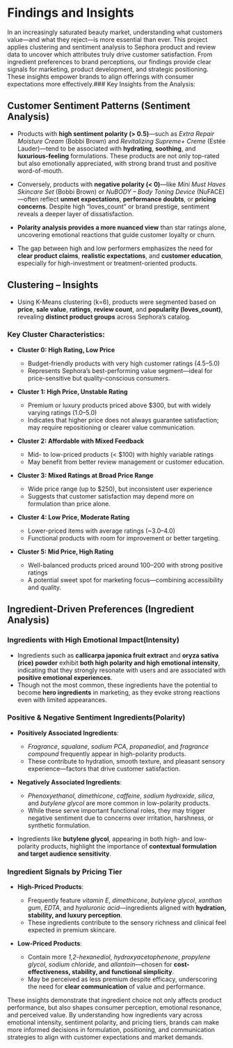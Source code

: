 #  Findings and Insights

In an increasingly saturated beauty market, understanding what customers value—and what they reject—is more essential than ever. This project applies clustering and sentiment analysis to Sephora product and review data to uncover which attributes truly drive customer satisfaction. From ingredient preferences to brand perceptions, our findings provide clear signals for marketing, product development, and strategic positioning. These insights empower brands to align offerings with consumer expectations more effectively.###  Key Insights from the Analysis:

## Customer Sentiment Patterns (Sentiment Analysis)

- Products with **high sentiment polarity (> 0.5)**—such as *Extra Repair Moisture Cream* (Bobbi Brown) and *Revitalizing Supreme+ Creme* (Estée Lauder)—tend to be associated with **hydrating**, **soothing**, and **luxurious-feeling** formulations. These products are not only top-rated but also emotionally appreciated, with strong brand trust and positive word-of-mouth.

- Conversely, products with **negative polarity (< 0)**—like *Mini Must Haves Skincare Set* (Bobbi Brown) or *NuBODY – Body Toning Device* (NuFACE)—often reflect **unmet expectations**, **performance doubts**, or **pricing concerns**. Despite high “loves_count” or brand prestige, sentiment reveals a deeper layer of dissatisfaction.

- **Polarity analysis provides a more nuanced view** than star ratings alone, uncovering emotional reactions that guide customer loyalty or churn.

- The gap between high and low performers emphasizes the need for **clear product claims**, **realistic expectations**, and **customer education**, especially for high-investment or treatment-oriented products.



## Clustering – Insights

- Using K-Means clustering (k=6), products were segmented based on **price**, **sale value**, **ratings**, **review count**, and **popularity (loves_count)**, revealing **distinct product groups** across Sephora’s catalog.

### Key Cluster Characteristics:

- **Cluster 0: High Rating, Low Price**  
  - Budget-friendly products with very high customer ratings (4.5–5.0)  
  - Represents Sephora’s best-performing value segment—ideal for price-sensitive but quality-conscious consumers.

- **Cluster 1: High Price, Unstable Rating**  
  - Premium or luxury products priced above $300, but with widely varying ratings (1.0–5.0)  
  - Indicates that higher price does not always guarantee satisfaction; may require repositioning or clearer value communication.

- **Cluster 2: Affordable with Mixed Feedback**  
  - Mid- to low-priced products (< $100) with highly variable ratings  
  - May benefit from better review management or customer education.

- **Cluster 3: Mixed Ratings at Broad Price Range**  
  - Wide price range (up to $250), but inconsistent user experience  
  - Suggests that customer satisfaction may depend more on formulation than price alone.

- **Cluster 4: Low Price, Moderate Rating**  
  - Lower-priced items with average ratings (~3.0–4.0)  
  - Functional products with room for improvement or better targeting.

- **Cluster 5: Mid Price, High Rating**  
  - Well-balanced products priced around $100–$200 with strong positive ratings  
  - A potential sweet spot for marketing focus—combining accessibility and quality.



## Ingredient-Driven Preferences (Ingredient Analysis)

### Ingredients with High Emotional Impact(Intensity)

  - Ingredients such as **callicarpa japonica fruit extract** and **oryza sativa (rice) powder** exhibit **both high polarity and high emotional intensity**, indicating that they strongly resonate with users and are associated with **positive emotional experiences**.
  - Though not the most common, these ingredients have the potential to become **hero ingredients** in marketing, as they evoke strong reactions even with limited appearances.

### Positive & Negative Sentiment Ingredients(Polarity)

- **Positively Associated Ingredients**:
  - *Fragrance*, *squalane*, *sodium PCA*, *propanediol*, and *fragrance compound* frequently appear in high-polarity products.
  - These contribute to hydration, smooth texture, and pleasant sensory experience—factors that drive customer satisfaction.

- **Negatively Associated Ingredients**:
  - *Phenoxyethanol*, *dimethicone*, *caffeine*, *sodium hydroxide*, *silica*, and *butylene glycol* are more common in low-polarity products.
  - While these serve important functional roles, they may trigger negative sentiment due to concerns over irritation, harshness, or synthetic formulation.

- Ingredients like **butylene glycol**, appearing in both high- and low-polarity products, highlight the importance of **contextual formulation and target audience sensitivity**.

### Ingredient Signals by Pricing Tier

- **High-Priced Products**:
  - Frequently feature *vitamin E*, *dimethicone*, *butylene glycol*, *xanthan gum*, *EDTA*, and *hyaluronic acid*—ingredients aligned with **hydration, stability, and luxury perception**.
  - These ingredients contribute to the sensory richness and clinical feel expected in premium skincare.

- **Low-Priced Products**:
  - Contain more *1,2-hexanediol*, *hydroxyacetophenone*, *propylene glycol*, *sodium chloride*, and *allantoin*—chosen for **cost-effectiveness, stability, and functional simplicity**.
  - May be perceived as less premium despite efficacy, underscoring the need for **clear communication** of value and performance.


 These insights demonstrate that ingredient choice not only affects product performance, but also shapes consumer perception, emotional resonance, and perceived value. By understanding how ingredients vary across emotional intensity, sentiment polarity, and pricing tiers, brands can make more informed decisions in formulation, positioning, and communication strategies to align with customer expectations and market demands.
